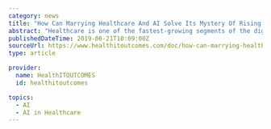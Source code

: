 ```yaml
---
category: news
title: "How Can Marrying Healthcare And AI Solve Its Mystery Of Rising Care Costs?"
abstract: "Healthcare is one of the fastest-growing segments of the digital universe, with data volumes expected to grow by 48 percent annually. Healthcare applications will be the principal driver of this data growth, with EHR penetration in the U.S. already ..."
publishedDateTime: 2019-06-21T10:09:00Z
sourceUrl: https://www.healthitoutcomes.com/doc/how-can-marrying-healthcare-and-ai-solve-its-mystery-of-rising-care-costs-0001
type: article

provider:
  name: HealthITOUTCOMES
  id: healthitoutcomes

topics:
  - AI
  - AI in Healthcare
---
```

